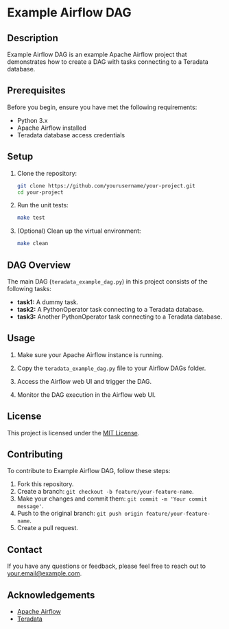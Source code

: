 # Example Airflow DAG

## Description

Example Airflow DAG is an example Apache Airflow project that demonstrates how to create a DAG with tasks connecting to a Teradata database.

## Prerequisites

Before you begin, ensure you have met the following requirements:

- Python 3.x
- Apache Airflow installed
- Teradata database access credentials

## Setup

1. Clone the repository:

   ```bash
   git clone https://github.com/yourusername/your-project.git
   cd your-project
   ```

2. Run the unit tests:

   ```bash
   make test
   ```

3. (Optional) Clean up the virtual environment:

   ```bash
   make clean
   ```

## DAG Overview

The main DAG (`teradata_example_dag.py`) in this project consists of the following tasks:

- **task1:** A dummy task.
- **task2:** A PythonOperator task connecting to a Teradata database.
- **task3:** Another PythonOperator task connecting to a Teradata database.

## Usage

1. Make sure your Apache Airflow instance is running.

2. Copy the `teradata_example_dag.py` file to your Airflow DAGs folder.

3. Access the Airflow web UI and trigger the DAG.

4. Monitor the DAG execution in the Airflow web UI.

## License

This project is licensed under the [MIT License](LICENSE).

## Contributing

To contribute to Example Airflow DAG, follow these steps:

1. Fork this repository.
2. Create a branch: `git checkout -b feature/your-feature-name`.
3. Make your changes and commit them: `git commit -m 'Your commit message'`.
4. Push to the original branch: `git push origin feature/your-feature-name`.
5. Create a pull request.

## Contact

If you have any questions or feedback, please feel free to reach out to [your.email@example.com](mailto:your.email@example.com).

## Acknowledgements

- [Apache Airflow](https://airflow.apache.org/)
- [Teradata](https://www.teradata.com/)
